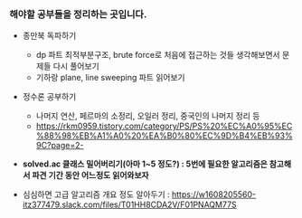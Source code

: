 ### 해야할 공부들을 정리하는 곳입니다.

- 종만북 독파하기
  - dp 파트 최적부분구조, brute force로 처음에 접근하는 것들 생각해보면서 문제들 다시 풀어보기
  - 기하랑 plane, line sweeping 파트 읽어보기

- 정수론 공부하기
  - 나머지 연산, 페르마의 소정리, 오일러 정리, 중국인의 나머지 정리 등
  - https://rkm0959.tistory.com/category/PS/PS%20%EC%A0%95%EC%88%98%EB%A1%A0%20%EA%B0%80%EC%9D%B4%EB%93%9C?page=2- 

- **solved.ac 클래스 밀어버리기(아마 1~5 정도?) : 5번에 필요한 알고리즘은 참고해서 파견 기간 동안 어느정도 읽어와보자**
- 심심하면 고급 알고리즘 개요 정도 알아두기 : https://w1608205560-itz377479.slack.com/files/T01HH8CDA2V/F01PNAQM77S
